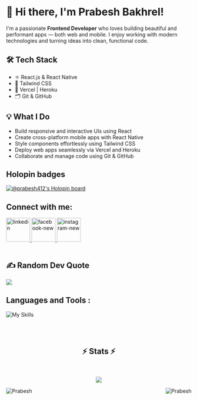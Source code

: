 # 👋 Hi there, I'm Prabesh Bakhrel!

I'm a passionate **Frontend Developer** who loves building beautiful and performant apps — both web and mobile. I enjoy working with modern technologies and turning ideas into clean, functional code.

## 🛠️ Tech Stack
- ⚛️ React.js & React Native  
- 🎨 Tailwind CSS  
- 🚀 Vercel | Heroku  
- 🗂️ Git & GitHub

## 💡 What I Do
- Build responsive and interactive UIs using React  
- Create cross-platform mobile apps with React Native  
- Style components effortlessly using Tailwind CSS  
- Deploy web apps seamlessly via Vercel and Heroku  
- Collaborate and manage code using Git & GitHub



## Holopin badges

[![@prabesh412's Holopin board](https://holopin.me/prabesh412)](https://holopin.io/@prabesh412)



## <b>Connect with me:</b>
<a href="https://www.linkedin.com/in/prabesh-bakhrel/">
  <img width="65" height="65" src="https://img.icons8.com/color/48/linkedin.png" alt="linkedin"/>
</a>
<a href="https://www.facebook.com/prabesh.bakhrel.9">
  <img width="65" height="65" src="https://img.icons8.com/fluency/48/facebook-new.png" alt="facebook-new"/>
</a>
<a href="https://www.instagram.com/prabesh.3/">
  <img width="65" height="65" src="https://img.icons8.com/fluency/48/instagram-new.png" alt="instagram-new"/>
</a>




<br />
<br />

## <b>✍️ Random Dev Quote</b>
![](https://quotes-github-readme.vercel.app/api?type=horizontal&theme=tokyonight)
<br>

## <b>Languages and Tools :</b>

![My Skills](https://skillicons.dev/icons?i=js,html,css,react,vscode,firebase,git,figma,tailwind,vite,npm,notion,git)



[facebook]: https://www.facebook.com/prabesh.bakhrel.9/
<br />
<br />


<h2 align="center">⚡ Stats ⚡</h2>
<br>
<!-- <p align=center> -->
  <div align=center>

![](https://github-readme-streak-stats.herokuapp.com/?user=5Prabesh&theme=tokyonight&hide_border=false)
  </div>
  
<img align="right" src="https://github-readme-stats.vercel.app/api?username=5Prabesh&show_icons=true&locale=en&theme=tokyonight" alt="Prabesh"/> 
<img align="center" src="https://github-readme-stats.vercel.app/api/top-langs?username=5Prabesh&show_icons=true&locale=en&layout=compact&theme=tokyonight" alt="Prabesh"/>


<br />


